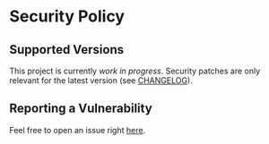 # Security Policy

## Supported Versions

This project is currently _work in progress_. Security patches are only relevant for the latest version (see [CHANGELOG](CHANGELOG.md)).

## Reporting a Vulnerability

Feel free to open an issue right [here](https://github.com/eManPrague/frui.ts/issues/new).
